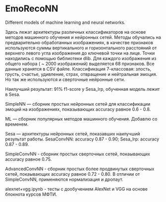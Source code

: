 # EmoRecoNN
 Different models of machine learning and neural networks.
 
Здесь лежат архитектуры различных классификаторов на основе методов машинного обучения и нейронных сетей. Методы обучались на предварительно обработанных изображениях, в качестве признаков используются суммы вертикального и горизонтального расстояний от верхнего левого угла изображения до ключевой точки на лице. Точки находились с помощью библиотеки dlib. Для каждого изображения из общего набора ( ~ 2000 изображений) выделяется  68 признаков. Все данные хранятся в CSV файле. Классификация 7-классовая: злость, грусть, счастье, удивление, страх, отвращение и нейтральная эмоция. Но так же используются и сверточные нейронные сети.

Наилучший результат: 91% f1-score у Sesa_lrp, обученная модель лежит в Sesa.

SimpleNN — сборник простых нейронных сетей для классификации эмоций на изображениях, показывающих accuracy равное 0.6 - 0.8.

ML — сборник популярных методов машинного обучения. Добавлю со временем. 

Sesa — архитектуры нейронных сетей, показавших наилучший результат работы. SesaConvNN: accuracy 0.87 - 0.90; Sesa_lrp: accuracy 0.87 - 0.89.

SimpleConvNN - сборник простых сверточных сетей, покаывающих accuracy равное 0.75.

AdvancedConvNN - сборник простых более продвинутых сверточных сетей, покаывающих accuracy равное 0.72 - 0.80. В отличии от SimpleConvNN, применяются нормализация и дропаут.

alexnet+vgg.ipynb - тесты с дообучением AlexNet и VGG на основе блокнота курсов МФТИ.
